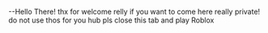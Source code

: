 --Hello There!
thx for welcome relly if you want to come here really private!
do not use thos for you hub pls close this tab and play Roblox 
